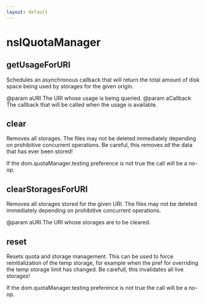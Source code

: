 ```yaml
---
layout: default
---
```


# nsIQuotaManager #

## getUsageForURI ##

Schedules an asynchronous callback that will return the total amount of
disk space being used by storages for the given origin.

@param aURI
       The URI whose usage is being queried.
@param aCallback
       The callback that will be called when the usage is available.


## clear ##

Removes all storages. The files may not be deleted immediately depending
on prohibitive concurrent operations.
Be careful, this removes *all* the data that has ever been stored!

If the dom.quotaManager.testing preference is not true the call will be
a no-op.


## clearStoragesForURI ##

Removes all storages stored for the given URI. The files may not be
deleted immediately depending on prohibitive concurrent operations.

@param aURI
       The URI whose storages are to be cleared.


## reset ##

Resets quota and storage management. This can be used to force
reinitialization of the temp storage, for example when the pref for
overriding the temp storage limit has changed.
Be carefull, this invalidates all live storages!

If the dom.quotaManager.testing preference is not true the call will be
a no-op.

